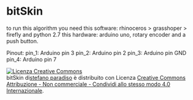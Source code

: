 bitSkin
=======

to run this algorithm you need this software: rhinoceros > grasshoper > firefly and python 2.7
this hardware: arduino uno, rotary encoder and a push button.

Pinout:
pin_1: Arduino pin 3
pin_2: Arduino pin 2
pin_3: Arduino pin GND
pin_4: Arduino pin 7

<a rel="license" href="http://creativecommons.org/licenses/by-nc-sa/4.0/"><img alt="Licenza Creative Commons" style="border-width:0;" src="https://i.creativecommons.org/l/by-nc-sa/4.0/80x15.png" /></a><br /><span>bitSkin</span> di<a href="http://stefanoparadiso.wordpress.com/2014/03/09/bitskin/" rel="cc:attributionURL">stefano paradiso</a> è distribuito con Licenza <a rel="license" href="http://creativecommons.org/licenses/by-nc-sa/4.0/">Creative Commons Attribuzione - Non commerciale - Condividi allo stesso modo 4.0 Internazionale</a>.
